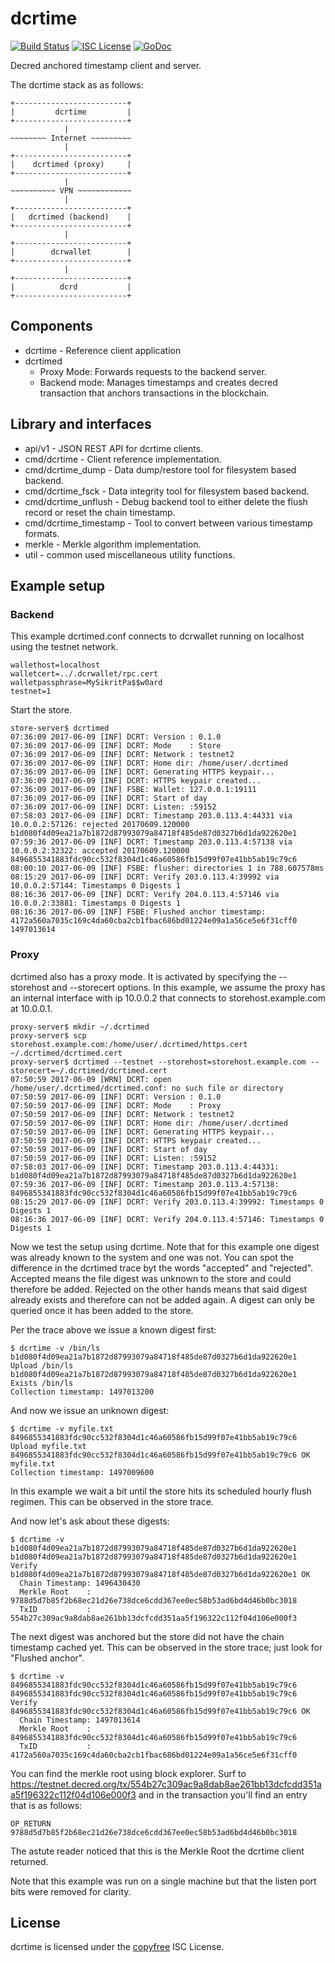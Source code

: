 dcrtime
=======

[![Build Status](https://travis-ci.org/decred/dcrtime.png?branch=master)](https://travis-ci.org/decred/dcrtime)
[![ISC License](https://img.shields.io/badge/license-ISC-blue.svg)](http://copyfree.org)
[![GoDoc](https://img.shields.io/badge/godoc-reference-blue.svg)](https://godoc.org/github.com/decred/dcrtime)

Decred anchored timestamp client and server.

The dcrtime stack as as follows:

```
+-------------------------+
|         dcrtime         |
+-------------------------+
            |
~~~~~~~~ Internet ~~~~~~~~~
            |
+-------------------------+
|    dcrtimed (proxy)     |
+-------------------------+
            |
~~~~~~~~~~ VPN ~~~~~~~~~~~~
            |
+-------------------------+
|   dcrtimed (backend)    |
+-------------------------+
            |
+-------------------------+
|        dcrwallet        |
+-------------------------+
            |
+-------------------------+
|          dcrd           |
+-------------------------+
```

## Components
* dcrtime - Reference client application
* dcrtimed
	- Proxy Mode: Forwards requests to the backend server.
	- Backend mode: Manages timestamps and creates decred transaction that anchors transactions in the blockchain.

## Library and interfaces
* api/v1 - JSON REST API for dcrtime clients.
* cmd/dcrtime - Client reference implementation.
* cmd/dcrtime_dump - Data dump/restore tool for filesystem based backend.
* cmd/dcrtime_fsck - Data integrity tool for filesystem based backend.
* cmd/dcrtime_unflush - Debug backend tool to either delete the flush record or reset the chain timestamp.
* cmd/dcrtime_timestamp - Tool to convert between various timestamp formats.
* merkle -  Merkle algorithm implementation.
* util - common used miscellaneous utility functions.

## Example setup

### Backend

This example dcrtimed.conf connects to dcrwallet running on localhost using the testnet network.

```
wallethost=localhost
walletcert=../.dcrwallet/rpc.cert
walletpassphrase=MySikritPa$$w0ard
testnet=1
```

Start the store.
```
store-server$ dcrtimed
07:36:09 2017-06-09 [INF] DCRT: Version : 0.1.0
07:36:09 2017-06-09 [INF] DCRT: Mode    : Store
07:36:09 2017-06-09 [INF] DCRT: Network : testnet2
07:36:09 2017-06-09 [INF] DCRT: Home dir: /home/user/.dcrtimed
07:36:09 2017-06-09 [INF] DCRT: Generating HTTPS keypair...
07:36:09 2017-06-09 [INF] DCRT: HTTPS keypair created...
07:36:09 2017-06-09 [INF] FSBE: Wallet: 127.0.0.1:19111
07:36:09 2017-06-09 [INF] DCRT: Start of day
07:36:09 2017-06-09 [INF] DCRT: Listen: :59152
07:58:03 2017-06-09 [INF] DCRT: Timestamp 203.0.113.4:44331 via 10.0.0.2:57126: rejected 20170609.120000 b1d080f4d09ea21a7b1872d87993079a84718f485de87d0327b6d1da922620e1
07:59:36 2017-06-09 [INF] DCRT: Timestamp 203.0.113.4:57138 via 10.0.0.2:32322: accepted 20170609.120000 8496855341883fdc90cc532f8304d1c46a60586fb15d99f07e41bb5ab19c79c6
08:00:10 2017-06-09 [INF] FSBE: flusher: directories 1 in 788.607578ms
08:15:29 2017-06-09 [INF] DCRT: Verify 203.0.113.4:39992 via 10.0.0.2:57144: Timestamps 0 Digests 1
08:16:36 2017-06-09 [INF] DCRT: Verify 204.0.113.4:57146 via 10.0.0.2:33881: Timestamps 0 Digests 1
08:16:36 2017-06-09 [INF] FSBE: Flushed anchor timestamp: 4172a560a7035c169c4da60cba2cb1fbac686bd01224e09a1a56ce5e6f31cff0 1497013614
```

### Proxy

dcrtimed also has a proxy mode.  It is activated by specifying the --storehost and --storecert options.
In this example, we assume the proxy has an internal interface with ip 10.0.0.2 that connects to storehost.example.com at 10.0.0.1.

```
proxy-server$ mkdir ~/.dcrtimed
proxy-server$ scp storehost.example.com:/home/user/.dcrtimed/https.cert ~/.dcrtimed/dcrtimed.cert
proxy-server$ dcrtimed --testnet --storehost=storehost.example.com --storecert=~/.dcrtimed/dcrtimed.cert
07:50:59 2017-06-09 [WRN] DCRT: open /home/user/.dcrtimed/dcrtimed.conf: no such file or directory
07:50:59 2017-06-09 [INF] DCRT: Version : 0.1.0
07:50:59 2017-06-09 [INF] DCRT: Mode    : Proxy
07:50:59 2017-06-09 [INF] DCRT: Network : testnet2
07:50:59 2017-06-09 [INF] DCRT: Home dir: /home/user/.dcrtimed
07:50:59 2017-06-09 [INF] DCRT: Generating HTTPS keypair...
07:50:59 2017-06-09 [INF] DCRT: HTTPS keypair created...
07:50:59 2017-06-09 [INF] DCRT: Start of day
07:50:59 2017-06-09 [INF] DCRT: Listen: :59152
07:58:03 2017-06-09 [INF] DCRT: Timestamp 203.0.113.4:44331: b1d080f4d09ea21a7b1872d87993079a84718f485de87d0327b6d1da922620e1
07:59:36 2017-06-09 [INF] DCRT: Timestamp 203.0.113.4:57138: 8496855341883fdc90cc532f8304d1c46a60586fb15d99f07e41bb5ab19c79c6
08:15:29 2017-06-09 [INF] DCRT: Verify 203.0.113.4:39992: Timestamps 0 Digests 1
08:16:36 2017-06-09 [INF] DCRT: Verify 204.0.113.4:57146: Timestamps 0 Digests 1
```

Now we test the setup using dcrtime.  Note that for this example one digest was already known to the system and one was not.  You can spot the difference in the dcrtimed trace byt the words "accepted" and "rejected".  Accepted means the file digest was unknown to the store and could therefore be added.  Rejected on the other hands means that said digest already exists and therefore can not be added again.  A digest can only be queried once it has been added to the store.

Per the trace above we issue a known digest first:
```
$ dcrtime -v /bin/ls
b1d080f4d09ea21a7b1872d87993079a84718f485de87d0327b6d1da922620e1 Upload /bin/ls
b1d080f4d09ea21a7b1872d87993079a84718f485de87d0327b6d1da922620e1 Exists /bin/ls
Collection timestamp: 1497013200
```

And now we issue an unknown digest:
```
$ dcrtime -v myfile.txt
8496855341883fdc90cc532f8304d1c46a60586fb15d99f07e41bb5ab19c79c6 Upload myfile.txt
8496855341883fdc90cc532f8304d1c46a60586fb15d99f07e41bb5ab19c79c6 OK     myfile.txt
Collection timestamp: 1497009600
```

In this example we wait a bit until the store hits its scheduled hourly flush regimen.  This can be observed in the store trace.

And now let's ask about these digests:
```
$ dcrtime -v b1d080f4d09ea21a7b1872d87993079a84718f485de87d0327b6d1da922620e1
b1d080f4d09ea21a7b1872d87993079a84718f485de87d0327b6d1da922620e1 Verify
b1d080f4d09ea21a7b1872d87993079a84718f485de87d0327b6d1da922620e1 OK
  Chain Timestamp: 1496430430
  Merkle Root    : 9788d5d7b85f2b68ec21d26e738dce6cdd367ee0ec58b53ad6bd4d46b0bc3018
  TxID           : 554b27c309ac9a8dab8ae261bb13dcfcdd351aa5f196322c112f04d106e000f3
```

The next digest was anchored but the store did not have the chain timestamp cached yet.  This can be observed in the store trace; just look for "Flushed anchor".
```
$ dcrtime -v 8496855341883fdc90cc532f8304d1c46a60586fb15d99f07e41bb5ab19c79c6
8496855341883fdc90cc532f8304d1c46a60586fb15d99f07e41bb5ab19c79c6 Verify
8496855341883fdc90cc532f8304d1c46a60586fb15d99f07e41bb5ab19c79c6 OK
  Chain Timestamp: 1497013614
  Merkle Root    : 8496855341883fdc90cc532f8304d1c46a60586fb15d99f07e41bb5ab19c79c6
  TxID           : 4172a560a7035c169c4da60cba2cb1fbac686bd01224e09a1a56ce5e6f31cff0
```

You can find the merkle root using block explorer.  Surf to https://testnet.decred.org/tx/554b27c309ac9a8dab8ae261bb13dcfcdd351aa5f196322c112f04d106e000f3 and in the transaction you'll find an entry that is as follows:
```
OP_RETURN 9788d5d7b85f2b68ec21d26e738dce6cdd367ee0ec58b53ad6bd4d46b0bc3018
```
The astute reader noticed that this is the Merkle Root the dcrtime client returned.

Note that this example was run on a single machine but that the listen port bits were removed for clarity.

## License

dcrtime is licensed under the [copyfree](http://copyfree.org) ISC License.
